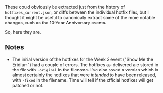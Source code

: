 These could obviously be extracted just from the history of
`hotfixes_current.json`, or diffs between the individual hotfix
files, but I thought it might be useful to canonically extract some
of the more notable changes, such as the 10-Year Anniversary events.

So, here they are.

Notes
-----

- The initial version of the hotfixes for the Week 3 event ("Show Me the
  Eridium") had a couple of errors.  The hotfixes as-delivered are stored
  in the file with `-original` in the filename.  I've also saved a version
  which is almost certainly the hotfixes that were *intended* to have been
  released, with `-fixed` in the filename.  Time will tell if the official
  hotfixes will get patched or not.

